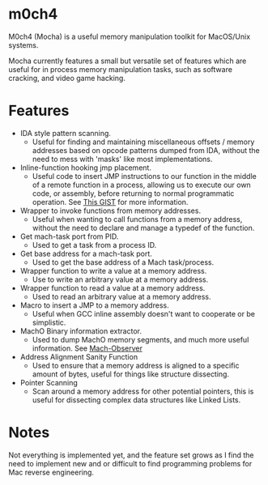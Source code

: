 # m0ch4

M0ch4 (Mocha) is a useful memory manipulation toolkit for MacOS/Unix systems.

Mocha currently features a small but versatile set of features which are useful for in process memory manipulation tasks, such as software cracking, and video game hacking.

# Features

- IDA style pattern scanning.
  - Useful for finding and maintaining miscellaneous offsets / memory addresses based on opcode patterns dumped from IDA, without the need to mess with 'masks' like most implementations.
- Inline-function hooking jmp placement.
  - Useful code to insert JMP instructions to our function in the middle of a remote function in a process, allowing us to execute our own code, or assembly, before returning to normal programmatic operation. See [This GIST](https://gist.github.com/ItsJustMeChris/1aeff828b43e6aa00a477b5c79da164c) for more information.
- Wrapper to invoke functions from memory addresses.
  - Useful when wanting to call functions from a memory address, without the need to declare and manage a typedef of the function.
- Get mach-task port from PID.
  - Used to get a task from a process ID.
- Get base address for a mach-task port.
  - Used to get the base address of a Mach task/process.
- Wrapper function to write a value at a memory address.
  - Use to write an arbitrary value at a memory address.
- Wrapper function to read a value at a memory address.
  - Used to read an arbitrary value at a memory address.
- Macro to insert a JMP to a memory address.
  - Useful when GCC inline assembly doesn't want to cooperate or be simplistic.
- MachO Binary information extractor.
  - Used to dump MachO memory segments, and much more useful information. See [Mach-Observer](https://github.com/ItsJustMeChris/mach-observer)
- Address Alignment Sanity Function
  - Used to ensure that a memory address is aligned to a specific amount of bytes, useful for things like structure dissecting.
- Pointer Scanning
  - Scan around a memory address for other potential pointers, this is useful for dissecting complex data structures like Linked Lists.

# Notes

Not everything is implemented yet, and the feature set grows as I find the need to implement new and or difficult to find programming problems for Mac reverse engineering.
